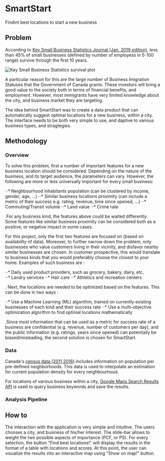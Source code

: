 # SmartStart 
Findint best locations to start a new business

##  Problem
According to [Key Small Business Statistics Journal (Jan. 2019 edition)](http://www.ic.gc.ca/eic/site/061.nsf/eng/h_02689.html), less than 45% of small businesses (defined by number of employess in 5-100 range) survive through the first 10 years. 

![Key Small Business Statistics survival plot](https://github.com/Payampakarha/SmartStart/images/Small_business_stats.png "survival plot")

A particular reason for this are the large number of Business Imigration Statuses that the Government of Canada grants. These investors will bring a good value to the society both in terms of financial benefits, and employment. However, most immigrants have very limited knowledge about the city, and business market they are targeting. 

The idea behind SmartStart was to create a data product that can automatically suggest optimal locations for a new business, within a city. The interface needs to be both very simple to use, and daptive to various business types, and stragtegies. 

## Methodology 

### Overview 
To solve this problem, first a number of important features for a new business location should be considered. Depending on the nature of the business, and its target audience, the parameters can vary. However, the following are more or less universally important for every small business: 

⋅⋅* Neighbourhood inhabitants population (can be clustered by income, gender, age, ...) 
⋅⋅* Similar business locations proximity (can include a metric of their success e.g. rating, revenue, time since opened, ...) 
⋅⋅* Commuting/Transit volume 
⋅⋅* Land value 
⋅⋅* Crime rate 

.For any business kind, the features above could be waited differently. Some features like similar business proximity can be considered both as a positive, or negative impact in some cases. 

For this project, only the first two features are focused on (based on availability of data). Moreover, to further narrow down the problem, only businesses who value customers living in their vicinity, and disfavor nearby similar businesses are chosen. In customer prospective, this would translate to business kinds that you would preferably choose the closest to your home. Examples of such business are :
 
⋅⋅* Daily used product providers, such as grocery, bakery, dairy, etc.  
⋅⋅* Landry services
⋅⋅* Hair care 
⋅⋅* Athletics and recreation centers 

. Next, the locations are needed to be optimized based on the features. This can be done in two ways : 

⋅⋅* Use a Machine Learning (ML) algorithm, trained on currently existing businesses of each kind and their success rate 
⋅⋅* Use a multi-objective optimization algorithm to find optimal locations mathematically

.Since most information that can be used as a metric for success rate of a business are confidential (e.g. revenue, number of customers per day), and the public information (e.g. ratings, years since opened) can potentially be biased/misleading, the second solution is chosen for SmartStart. 

### Data
Canada's [census data (2011,2016)](https://www12.statcan.gc.ca/datasets/index-eng.cfm?Temporal=2016) includes information on population per pre-defined neighborhoods. This data is used to interpolate an estimation for current population density for every neighbourhoud. 

For locations of various business within a city, [Google Maps Search Results API](https://developers.google.com/places/web-service/search) is used to query business keywords and save the results. 

### Analysis Pipeline 





## How to 
The interaction with the application is very simple and intuitive. The users chooses a city, and business of his/her interest. The slide-bar allows to weight the two possible aspects of importance (PCF, or PS). For every selection, the button "Find best locations!" will display the results in the format of a table with locations and scores. At this point, the user can visualize the results into an interactive map using "Show on map!" button. 
